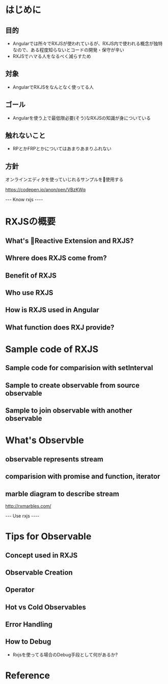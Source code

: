 # はじめに

## 目的
- Angularでは所々でRXJSが使われているが、RXJS内で使われる概念が独特なので、ある程度知らないとコードの開発・保守が辛い
- RXJSでハマる人をなるべく減らすため

## 対象
- AngularでRXJSをなんとなく使ってる人

## ゴール
- Angularを使う上で最低限必要(そう)なRXJSの知識が身についている

## 触れないこと
- RPとかFRPとかについてはあまりあまりふれない

## 方針

オンラインエディタを使っていじれるサンプルを使用する

https://codepen.io/anon/pen/VBzKWq

--- Know rxjs ----

# RXJSの概要
## What's Reactive Extension and RXJS?
## Whrere does RXJS come from?
## Benefit of RXJS
## Who use RXJS
## How is RXJS used in Angular
## What function does RXJ provide?  

# Sample code of RXJS
## Sample code for comparision with setInterval
## Sample to create observable from source observable
## Sample to join observable with another observable

# What's Observble
## observable represents stream
## comparision with promise and function, iterator
## marble diagram to describe stream

http://rxmarbles.com/

--- Use rxjs ----

# Tips for Observable

## Concept used in RXJS
## Observable Creation
## Operator
## Hot vs Cold Observables
## Error Handling
## How to Debug
- Rxjsを使ってる場合のDebug手段として何があるか?

# Reference